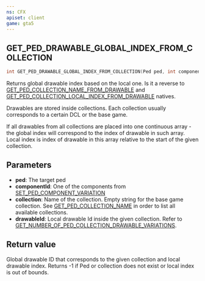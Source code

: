 ```yaml
---
ns: CFX
apiset: client
game: gta5
---
```

## GET_PED_DRAWABLE_GLOBAL_INDEX_FROM_COLLECTION

```c
int GET_PED_DRAWABLE_GLOBAL_INDEX_FROM_COLLECTION(Ped ped, int componentId, char* collection, int drawableId);
```

Returns global drawable index based on the local one. Is it a reverse to [GET_PED_COLLECTION_NAME_FROM_DRAWABLE](#_0xD6BBA48B) and [GET_PED_COLLECTION_LOCAL_INDEX_FROM_DRAWABLE](#_0x94EB1FE4) natives.

Drawables are stored inside collections. Each collection usually corresponds to a certain DCL or the base game.

If all drawables from all collections are placed into one continuous array - the global index will correspond to the index of drawable in such array. Local index is index of drawable in this array relative to the start of the given collection.

## Parameters
* **ped**: The target ped
* **componentId**: One of the components from [SET_PED_COMPONENT_VARIATION](#_0x262B14F48D29DE80)
* **collection**: Name of the collection. Empty string for the base game collection. See [GET_PED_COLLECTION_NAME](#_0xFED5D83A) in order to list all available collections.
* **drawableId**: Local drawable Id inside the given collection. Refer to [GET_NUMBER_OF_PED_COLLECTION_DRAWABLE_VARIATIONS](#_0x310D0271).

## Return value
Global drawable ID that corresponds to the given collection and local drawable index. Returns -1 if Ped or collection does not exist or local index is out of bounds.

